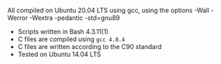 All compiled on Ubuntu 20.04 LTS using gcc, using the options -Wall -Werror -Wextra -pedantic -std=gnu89
* Scripts written in Bash 4.3.11(1)
* C files are compiled using `gcc 4.8.4`
* C files are written according to the C90 standard
* Tested on Ubuntu 14.04 LTS

